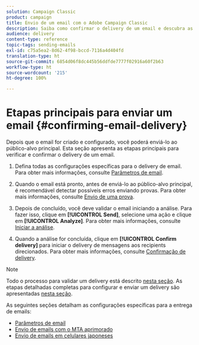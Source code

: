 ```yaml
---
solution: Campaign Classic
product: campaign
title: Envio de um email com o Adobe Campaign Classic
description: Saiba como confirmar o delivery de um email e descubra as especificidades de entrega de mensagens de email.
audience: delivery
content-type: reference
topic-tags: sending-emails
exl-id: c75a5ea2-8d62-4f98-bccd-7116a4d404fd
translation-type: ht
source-git-commit: 6854d06f8dc445b56ddfde7777f02916a60f2b63
workflow-type: ht
source-wordcount: '215'
ht-degree: 100%

---
```


# Etapas principais para enviar um email {#confirming-email-delivery}

Depois que o email for criado e configurado, você poderá enviá-lo ao público-alvo principal. Esta seção apresenta as etapas principais para verificar e confirmar o delivery de um email.

1. Defina todas as configurações específicas para o delivery de email. Para obter mais informações, consulte [Parâmetros de email](../../delivery/using/email-parameters.md).
1. Quando o email está pronto, antes de enviá-lo ao público-alvo principal, é recomendável detectar possíveis erros enviando provas. Para obter mais informações, consulte [Envio de uma prova](../../delivery/using/steps-validating-the-delivery.md#sending-a-proof).

1. Depois de concluído, você deve validar o email iniciando a análise. Para fazer isso, clique em **[!UICONTROL Send]**, selecione uma ação e clique em **[!UICONTROL Analyze]**. Para obter mais informações, consulte [Iniciar a análise](../../delivery/using/steps-validating-the-delivery.md#analyzing-the-delivery).

1. Quando a análise for concluída, clique em **[!UICONTROL Confirm delivery]** para iniciar o delivery de mensagens aos recipients direcionados. Para obter mais informações, consulte [Confirmação de delivery](../../delivery/using/steps-sending-the-delivery.md#confirming-delivery).

   <!--Add screenshot with analysis done and Confirm delivery button activated.-->

>[!NOTE]
>
>Todo o processo para validar um delivery está descrito [nesta seção](../../delivery/using/steps-validating-the-delivery.md). As etapas detalhadas completas para configurar e enviar um delivery são apresentadas [nesta seção](../../delivery/using/steps-sending-the-delivery.md).

As seguintes seções detalham as configurações específicas para a entrega de emails:
<!--* [Generating the mirror page](../../delivery/using/generating-mirror-page.md)
* [Email BCC](../../delivery/using/email-bcc.md)-->
* [Parâmetros de email](../../delivery/using/email-parameters.md)
* [Envio de emails com o MTA aprimorado](../../delivery/using/sending-with-enhanced-mta.md)
* [Envio de emails em celulares japoneses](../../delivery/using/sending-emails-on-japanese-mobiles.md)
